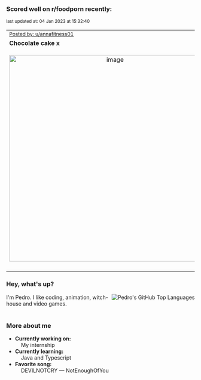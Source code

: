 ### Scored well on r/foodporn recently:

<p align="left"><sub>last updated at: 04 Jan 2023 at 15:32:40</sub></p>

|   |
| --- |
| <sub>[Posted by: u/annafitness01][source]</sub> |
| **Chocolate cake x** | 
|<p align="center"> <img alt="image" src="https://i.redd.it/w1lbn1bfvq9a1.jpg" width="550" /> </p>|
|   |

### Hey, what's up?
<img align="right" alt="Pedro's GitHub Top Languages" src="https://github-readme-stats.vercel.app/api/top-langs/?username=PedrosUsername&exclude_repo=HW2&layout=compact" />

I'm Pedro. I like coding, animation, witch-house and video games.<br><br>

### More about me
- **Currently working on:**  
&nbsp;&nbsp;&nbsp;&nbsp;My internship
- **Currently learning:**  
&nbsp;&nbsp;&nbsp;&nbsp;Java and Typescript
- **Favorite song:**  
&nbsp;&nbsp;&nbsp;&nbsp;DEVILNOTCRY — NotEnoughOfYou<br><br>

  



  
  
  
[linkedin]: https://linkedin.com/in/pedro-h-r-gomes-8a487b14a/
[gmail]: mailto:pilique11@gmail.com
[source]: https://reddit.com/r/FoodPorn/comments/101p8wc/chocolate_cake_x/
[redditAPI]: https://www.reddit.com/dev/api/